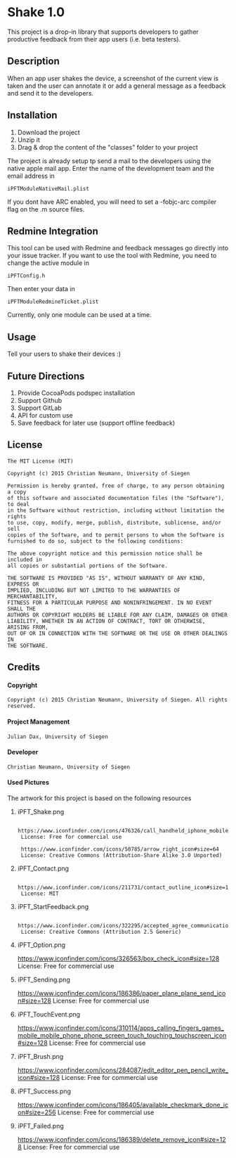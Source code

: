 # Shake 1.0

This project is a drop-in library that supports developers to gather productive feedback from their app users (i.e. beta testers).

## Description

When an app user shakes the device, a screenshot of the current view is taken and the user can annotate it or add a general message as a feedback and send it to the developers.

## Installation

1. Download the project
1. Unzip it
1. Drag & drop the content of the "classes" folder to your project

The project is already setup tp send a mail to the developers using the native apple mail app.
Enter the name of the development team and the email address in 
  
	iPFTModuleNativeMail.plist

If you dont have ARC enabled, you will need to set a -fobjc-arc compiler flag on the .m source files. 

## Redmine Integration

This tool can be used with Redmine and feedback messages go directly into your issue tracker.
If you want to use the tool with Redmine, you need to change the active module in 

	iPFTConfig.h

Then enter your data in

	iPFTModuleRedmineTicket.plist

Currently, only one module can be used at a time.  

## Usage

Tell your users to shake their devices :)

## Future Directions

1. Provide CocoaPods podspec installation
1. Support Github 
1. Support GitLab 
1. API for custom use
1. Save feedback for later use (support offline feedback)

## License

	The MIT License (MIT)
	
	Copyright (c) 2015 Christian Neumann, University of Siegen
	
	Permission is hereby granted, free of charge, to any person obtaining a copy
	of this software and associated documentation files (the "Software"), to deal
	in the Software without restriction, including without limitation the rights
	to use, copy, modify, merge, publish, distribute, sublicense, and/or sell
	copies of the Software, and to permit persons to whom the Software is
	furnished to do so, subject to the following conditions:
	
	The above copyright notice and this permission notice shall be included in
	all copies or substantial portions of the Software.
	
	THE SOFTWARE IS PROVIDED "AS IS", WITHOUT WARRANTY OF ANY KIND, EXPRESS OR
	IMPLIED, INCLUDING BUT NOT LIMITED TO THE WARRANTIES OF MERCHANTABILITY,
	FITNESS FOR A PARTICULAR PURPOSE AND NONINFRINGEMENT. IN NO EVENT SHALL THE
	AUTHORS OR COPYRIGHT HOLDERS BE LIABLE FOR ANY CLAIM, DAMAGES OR OTHER
	LIABILITY, WHETHER IN AN ACTION OF CONTRACT, TORT OR OTHERWISE, ARISING FROM,
	OUT OF OR IN CONNECTION WITH THE SOFTWARE OR THE USE OR OTHER DEALINGS IN
	THE SOFTWARE.

## Credits

#### Copyright

	Copyright (c) 2015 Christian Neumann, University of Siegen. All rights reserved.

#### Project Management

	Julian Dax, University of Siegen

#### Developer

	Christian Neumann, University of Siegen

#### Used Pictures

The artwork for this project is based on the following resources

1. iPFT_Shake.png

        https://www.iconfinder.com/icons/476326/call_handheld_iphone_mobile_phone_smartphone_telepho$
        License: Free for commercial use

        https://www.iconfinder.com/icons/50785/arrow_right_icon#size=64
        License: Creative Commons (Attribution-Share Alike 3.0 Unported)

2. iPFT_Contact.png

        https://www.iconfinder.com/icons/211731/contact_outline_icon#size=128
        License: MIT

3. iPFT_StartFeedback.png

        https://www.iconfinder.com/icons/322295/accepted_agree_communication_creative_facebook_favor$
        License: Creative Commons (Attribution 2.5 Generic)

4. iPFT_Option.png

	https://www.iconfinder.com/icons/326563/box_check_icon#size=128
	License: Free for commercial use

5. iPFT_Sending.png

	https://www.iconfinder.com/icons/186386/paper_plane_plane_send_icon#size=128
	License: Free for commercial use

6. iPFT_TouchEvent.png

	https://www.iconfinder.com/icons/310114/apps_calling_fingers_games_mobile_mobile_phone_phone_screen_touch_touching_touchscreen_icon#size=128
	License: Free for commercial use 

7. iPFT_Brush.png

	https://www.iconfinder.com/icons/284087/edit_editor_pen_pencil_write_icon#size=128
	License: Free for commercial use

8. iPFT_Success.png

	https://www.iconfinder.com/icons/186405/available_checkmark_done_icon#size=256
	License: Free for commercial use

9. iPFT_Failed.png

	https://www.iconfinder.com/icons/186389/delete_remove_icon#size=128
	License: Free for commercial use

